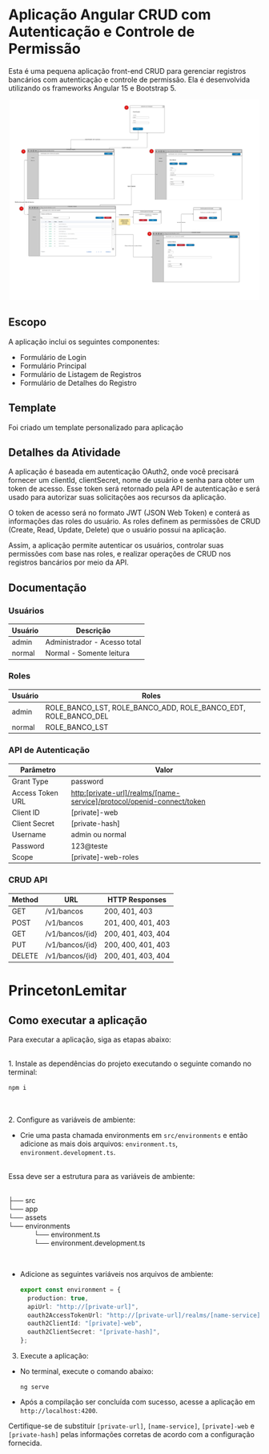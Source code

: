 # Aplicação Angular CRUD com Autenticação e Controle de Permissão

Esta é uma pequena aplicação front-end CRUD para gerenciar registros bancários com autenticação e controle de permissão. Ela é desenvolvida utilizando os frameworks Angular 15 e Bootstrap 5.

<p align="center">
  <img src="src/assets/layout.jpg" height="400px" alt="Descrição da imagem">
</p>

## Escopo

A aplicação inclui os seguintes componentes:

- Formulário de Login
- Formulário Principal
- Formulário de Listagem de Registros
- Formulário de Detalhes do Registro

## Template

Foi criado um template personalizado para aplicação

## Detalhes da Atividade

A aplicação é baseada em autenticação OAuth2, onde você precisará fornecer um clientId, clientSecret, nome de usuário e senha para obter um token de acesso. Esse token será retornado pela API de autenticação e será usado para autorizar suas solicitações aos recursos da aplicação.

O token de acesso será no formato JWT (JSON Web Token) e conterá as informações das roles do usuário. As roles definem as permissões de CRUD (Create, Read, Update, Delete) que o usuário possui na aplicação.

Assim, a aplicação permite autenticar os usuários, controlar suas permissões com base nas roles, e realizar operações de CRUD nos registros bancários por meio da API.

## Documentação

### Usuários

| Usuário | Descrição                    |
| ------- | ---------------------------- |
| admin   | Administrador - Acesso total |
| normal  | Normal - Somente leitura     |

### Roles

| Usuário | Roles                                                          |
| ------- | -------------------------------------------------------------- |
| admin   | ROLE_BANCO_LST, ROLE_BANCO_ADD, ROLE_BANCO_EDT, ROLE_BANCO_DEL |
| normal  | ROLE_BANCO_LST                                                 |

### API de Autenticação

| Parâmetro        | Valor                                                                                                                                            |
| ---------------- | ------------------------------------------------------------------------------------------------------------------------------------------------ |
| Grant Type       | password                                                                                                                                         |
| Access Token URL | [http:[private-url]/realms/[name-service]/protocol/openid-connect/token](http:[private-url]/realms/[name-service]/protocol/openid-connect/token) |
| Client ID        | [private]-web                                                                                                                                    |
| Client Secret    | [private-hash]                                                                                                                                   |
| Username         | admin ou normal                                                                                                                                  |
| Password         | 123@teste                                                                                                                                        |
| Scope            | [private]-web-roles                                                                                                                              |

### CRUD API

| Method | URL             | HTTP Responses     |
| ------ | --------------- | ------------------ |
| GET    | /v1/bancos      | 200, 401, 403      |
| POST   | /v1/bancos      | 201, 400, 401, 403 |
| GET    | /v1/bancos/{id} | 200, 401, 403, 404 |
| PUT    | /v1/bancos/{id} | 200, 400, 401, 403 |
| DELETE | /v1/bancos/{id} | 200, 401, 403, 404 |

# PrincetonLemitar

## Como executar a aplicação

Para executar a aplicação, siga as etapas abaixo:

<br> 1. Instale as dependências do projeto executando o seguinte comando no terminal:

```
npm i
```

<br><br> 2. Configure as variáveis de ambiente:

- Crie uma pasta chamada environments em `src/environments` e então adicione as mais dois arquivos: `environment.ts`, `environment.development.ts`.

<br>
Essa deve ser a estrutura para as variáveis de ambiente:<br><br>

├── src <br>
└── app <br>
└── assets <br>
└── environments <br>
⠀⠀⠀⠀⠀└── environment.ts<br>
⠀⠀⠀⠀⠀└── environment.development.ts

<br>

- Adicione as seguintes variáveis nos arquivos de ambiente:

  ```typescript
  export const environment = {
    production: true,
    apiUrl: "http://[private-url]",
    oauth2AccessTokenUrl: "http://[private-url]/realms/[name-service]/protocol/openid-connect/token",
    oauth2ClientId: "[private]-web",
    oauth2ClientSecret: "[private-hash]",
  };
  ```

3. Execute a aplicação:

- No terminal, execute o comando abaixo:

  ```
  ng serve
  ```

- Após a compilação ser concluída com sucesso, acesse a aplicação em `http://localhost:4200`.

Certifique-se de substituir `[private-url]`, `[name-service]`, `[private]-web` e `[private-hash]` pelas informações corretas de acordo com a configuração fornecida.
